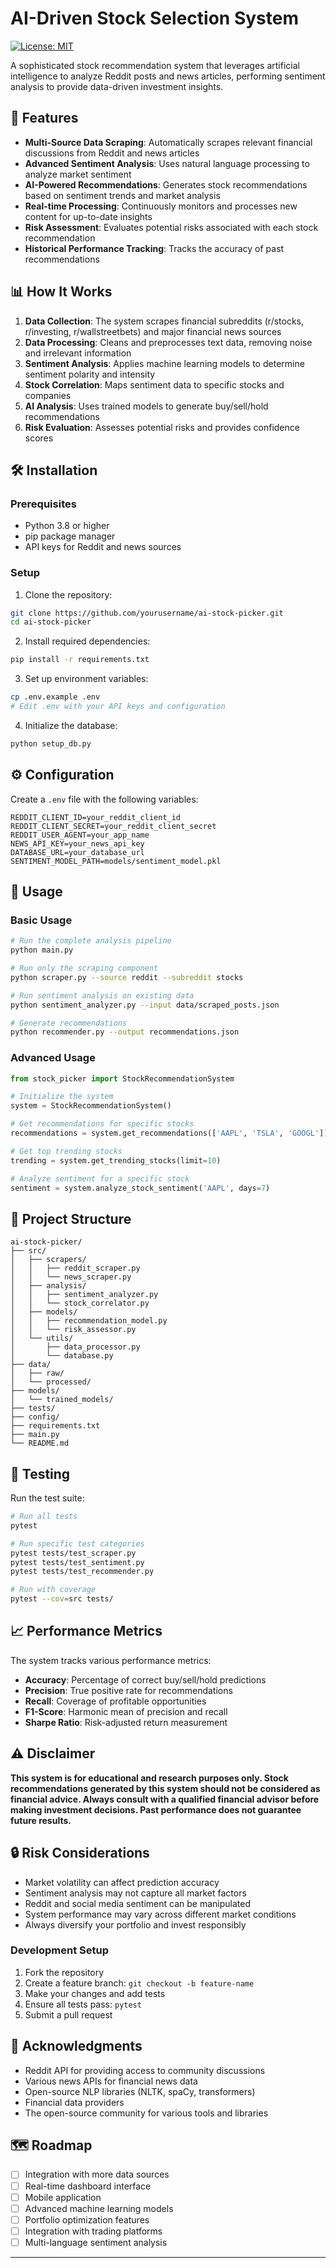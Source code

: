# AI-Driven Stock Selection System
[![License: MIT](https://img.shields.io/badge/License-MIT-yellow.svg)](https://opensource.org/licenses/MIT)

A sophisticated stock recommendation system that leverages artificial intelligence to analyze Reddit posts and news articles, performing sentiment analysis to provide data-driven investment insights.

## 🚀 Features

- **Multi-Source Data Scraping**: Automatically scrapes relevant financial discussions from Reddit and news articles
- **Advanced Sentiment Analysis**: Uses natural language processing to analyze market sentiment
- **AI-Powered Recommendations**: Generates stock recommendations based on sentiment trends and market analysis
- **Real-time Processing**: Continuously monitors and processes new content for up-to-date insights
- **Risk Assessment**: Evaluates potential risks associated with each stock recommendation
- **Historical Performance Tracking**: Tracks the accuracy of past recommendations

## 📊 How It Works

1. **Data Collection**: The system scrapes financial subreddits (r/stocks, r/investing, r/wallstreetbets) and major financial news sources
2. **Data Processing**: Cleans and preprocesses text data, removing noise and irrelevant information
3. **Sentiment Analysis**: Applies machine learning models to determine sentiment polarity and intensity
4. **Stock Correlation**: Maps sentiment data to specific stocks and companies
5. **AI Analysis**: Uses trained models to generate buy/sell/hold recommendations
6. **Risk Evaluation**: Assesses potential risks and provides confidence scores

## 🛠️ Installation

### Prerequisites

- Python 3.8 or higher
- pip package manager
- API keys for Reddit and news sources

### Setup

1. Clone the repository:
```bash
git clone https://github.com/yourusername/ai-stock-picker.git
cd ai-stock-picker
```

2. Install required dependencies:
```bash
pip install -r requirements.txt
```

3. Set up environment variables:
```bash
cp .env.example .env
# Edit .env with your API keys and configuration
```

4. Initialize the database:
```bash
python setup_db.py
```

## ⚙️ Configuration

Create a `.env` file with the following variables:

```env
REDDIT_CLIENT_ID=your_reddit_client_id
REDDIT_CLIENT_SECRET=your_reddit_client_secret
REDDIT_USER_AGENT=your_app_name
NEWS_API_KEY=your_news_api_key
DATABASE_URL=your_database_url
SENTIMENT_MODEL_PATH=models/sentiment_model.pkl
```

## 🚀 Usage

### Basic Usage

```bash
# Run the complete analysis pipeline
python main.py

# Run only the scraping component
python scraper.py --source reddit --subreddit stocks

# Run sentiment analysis on existing data
python sentiment_analyzer.py --input data/scraped_posts.json

# Generate recommendations
python recommender.py --output recommendations.json
```

### Advanced Usage

```python
from stock_picker import StockRecommendationSystem

# Initialize the system
system = StockRecommendationSystem()

# Get recommendations for specific stocks
recommendations = system.get_recommendations(['AAPL', 'TSLA', 'GOOGL'])

# Get top trending stocks
trending = system.get_trending_stocks(limit=10)

# Analyze sentiment for a specific stock
sentiment = system.analyze_stock_sentiment('AAPL', days=7)
```

## 📁 Project Structure

```
ai-stock-picker/
├── src/
│   ├── scrapers/
│   │   ├── reddit_scraper.py
│   │   └── news_scraper.py
│   ├── analysis/
│   │   ├── sentiment_analyzer.py
│   │   └── stock_correlator.py
│   ├── models/
│   │   ├── recommendation_model.py
│   │   └── risk_assessor.py
│   └── utils/
│       ├── data_processor.py
│       └── database.py
├── data/
│   ├── raw/
│   └── processed/
├── models/
│   └── trained_models/
├── tests/
├── config/
├── requirements.txt
├── main.py
└── README.md
```

## 🧪 Testing

Run the test suite:

```bash
# Run all tests
pytest

# Run specific test categories
pytest tests/test_scraper.py
pytest tests/test_sentiment.py
pytest tests/test_recommender.py

# Run with coverage
pytest --cov=src tests/
```

## 📈 Performance Metrics

The system tracks various performance metrics:

- **Accuracy**: Percentage of correct buy/sell/hold predictions
- **Precision**: True positive rate for recommendations
- **Recall**: Coverage of profitable opportunities
- **F1-Score**: Harmonic mean of precision and recall
- **Sharpe Ratio**: Risk-adjusted return measurement

## ⚠️ Disclaimer

**This system is for educational and research purposes only. Stock recommendations generated by this system should not be considered as financial advice. Always consult with a qualified financial advisor before making investment decisions. Past performance does not guarantee future results.**

## 🔒 Risk Considerations

- Market volatility can affect prediction accuracy
- Sentiment analysis may not capture all market factors
- Reddit and social media sentiment can be manipulated
- System performance may vary across different market conditions
- Always diversify your portfolio and invest responsibly

### Development Setup

1. Fork the repository
2. Create a feature branch: `git checkout -b feature-name`
3. Make your changes and add tests
4. Ensure all tests pass: `pytest`
5. Submit a pull request

## 🙏 Acknowledgments

- Reddit API for providing access to community discussions
- Various news APIs for financial news data
- Open-source NLP libraries (NLTK, spaCy, transformers)
- Financial data providers
- The open-source community for various tools and libraries

## 🗺️ Roadmap

- [ ] Integration with more data sources
- [ ] Real-time dashboard interface
- [ ] Mobile application
- [ ] Advanced machine learning models
- [ ] Portfolio optimization features
- [ ] Integration with trading platforms
- [ ] Multi-language sentiment analysis

---
